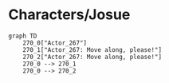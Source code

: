 # Characters/Josue


```mermaid
graph TD
    270_0["Actor_267"]
    270_1["Actor_267: Move along, please!"]
    270_2["Actor_267: Move along, please!"]
    270_0 --> 270_1
    270_0 --> 270_2
```